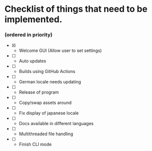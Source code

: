 # Checklist of things that need to be implemented.
### (ordered in priority)

- [x] - Welcome GUI (Allow user to set settings)
- [ ] - Auto updates
- [ ] - Builds using GitHub Actions
- [ ] - German locale needs updating
- [ ] - Release of program
- [ ] - Copy/swap assets around
- [ ] - Fix display of japanese locale
- [ ] - Docs available in different languages
- [ ] - Multithreaded file handling
- [ ] - Finish CLI mode